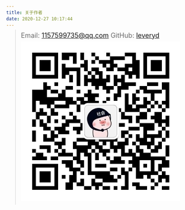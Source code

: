 ```yaml
---
title: 关于作者
date: 2020-12-27 10:17:44
---
```


<style>
p {
    color: #6D6D6D;
    font-size: 18px;
    line-height: 1.5;
    letter-spacing: 2px;
    margin-top: -10px;
}
hr {
	margin-top: 0;
	margin-bottom: 25px;
}
blockquote p {
    line-height: 1.8;
    letter-spacing: 0px;
}
</style>


> Email: <a href="mailto:1157599735@qq.com">1157599735@qq.com</a>
> GitHub: [leveryd](https://github.com/leveryd)
![WeChat](qrcode.jpg "WeChat")

>
